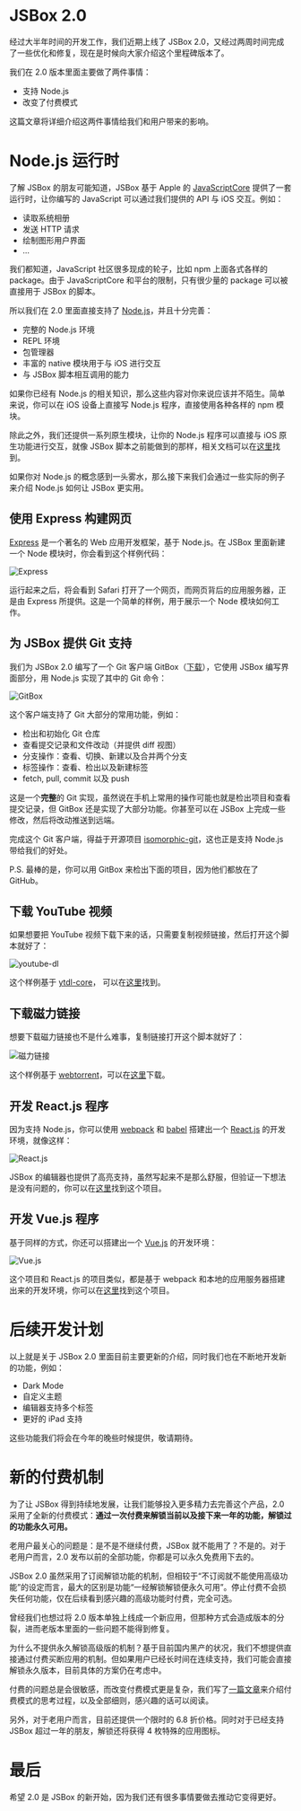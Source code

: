 # JSBox 2.0

经过大半年时间的开发工作，我们近期上线了 JSBox 2.0，又经过两周时间完成了一些优化和修复，现在是时候向大家介绍这个里程碑版本了。

我们在 2.0 版本里面主要做了两件事情：

- 支持 Node.js
- 改变了付费模式

这篇文章将详细介绍这两件事情给我们和用户带来的影响。

# Node.js 运行时

了解 JSBox 的朋友可能知道，JSBox 基于 Apple 的 [JavaScriptCore](https://developer.apple.com/documentation/javascriptcore) 提供了一套运行时，让你编写的 JavaScript 可以通过我们提供的 API 与 iOS 交互。例如：

- 读取系统相册
- 发送 HTTP 请求
- 绘制图形用户界面
- ...

我们都知道，JavaScript 社区很多现成的轮子，比如 npm 上面各式各样的 package。由于 JavaScriptCore 和平台的限制，只有很少量的 package 可以被直接用于 JSBox 的脚本。

所以我们在 2.0 里面直接支持了 [Node.js](https://nodejs.org)，并且十分完善：

- 完整的 Node.js 环境
- REPL 环境
- 包管理器
- 丰富的 native 模块用于与 iOS 进行交互
- 与 JSBox 脚本相互调用的能力

如果你已经有 Node.js 的相关知识，那么这些内容对你来说应该并不陌生。简单来说，你可以在 iOS 设备上直接写 Node.js 程序，直接使用各种各样的 npm 模块。

除此之外，我们还提供一系列原生模块，让你的 Node.js 程序可以直接与 iOS 原生功能进行交互，就像 JSBox 脚本之前能做到的那样，相关文档可以在[这里](https://cyanzhong.github.io/jsbox-nodejs/#/)找到。

如果你对 Node.js 的概念感到一头雾水，那么接下来我们会通过一些实际的例子来介绍 Node.js 如何让 JSBox 更实用。

## 使用 Express 构建网页

[Express](https://expressjs.com/) 是一个著名的 Web 应用开发框架，基于 Node.js。在 JSBox 里面新建一个 Node 模块时，你会看到这个样例代码：

![Express](https://github.com/cyanzhong/app-tutorials/raw/master/asset/0217-00.png)

运行起来之后，将会看到 Safari 打开了一个网页，而网页背后的应用服务器，正是由 Express 所提供。这是一个简单的样例，用于展示一个 Node 模块如何工作。

## 为 JSBox 提供 Git 支持

我们为 JSBox 2.0 编写了一个 Git 客户端 GitBox（[下载](https://xteko.com/install?id=153&lang=zh-Hans)），它使用 JSBox 编写界面部分，用 Node.js 实现了其中的 Git 命令：

![GitBox](https://github.com/cyanzhong/app-tutorials/raw/master/asset/0217-01.png)

这个客户端支持了 Git 大部分的常用功能，例如：

- 检出和初始化 Git 仓库
- 查看提交记录和文件改动（并提供 diff 视图）
- 分支操作：查看、切换、新建以及合并两个分支
- 标签操作：查看、检出以及新建标签
- fetch, pull, commit 以及 push

这是一个**完整**的 Git 实现，虽然说在手机上常用的操作可能也就是检出项目和查看提交记录，但 GitBox 还是实现了大部分功能。你甚至可以在 JSBox 上完成一些修改，然后将改动推送到远端。

完成这个 Git 客户端，得益于开源项目 [isomorphic-git](https://isomorphic-git.org/)，这也正是支持 Node.js 带给我们的好处。

P.S. 最棒的是，你可以用 GitBox 来检出下面的项目，因为他们都放在了 GitHub。

## 下载 YouTube 视频

如果想要把 YouTube 视频下载下来的话，只需要复制视频链接，然后打开这个脚本就好了：

![youtube-dl](https://github.com/cyanzhong/app-tutorials/raw/master/asset/0217-02.png)

这个样例基于 [ytdl-core](https://www.npmjs.com/package/ytdl-core)， 可以在[这里](https://github.com/cyanzhong/jsbox-youtube-dl)找到。

## 下载磁力链接

想要下载磁力链接也不是什么难事，复制链接打开这个脚本就好了：

![磁力链接](https://github.com/cyanzhong/app-tutorials/raw/master/asset/0217-03.png)

这个样例基于 [webtorrent](http://webtorrent.io/)，可以在[这里](https://xteko.com/install?id=154&lang=zh-Hans)下载。

## 开发 React.js 程序

因为支持 Node.js，你可以使用 [webpack](https://webpack.js.org/) 和 [babel](https://babeljs.io/) 搭建出一个 [React.js](https://reactjs.org/) 的开发环境，就像这样：

![React.js](https://github.com/cyanzhong/app-tutorials/raw/master/asset/0217-04.png)

JSBox 的编辑器也提供了高亮支持，虽然写起来不是那么舒服，但验证一下想法是没有问题的，你可以在[这里](https://github.com/cyanzhong/jsbox-react-demo)找到这个项目。

## 开发 Vue.js 程序

基于同样的方式，你还可以搭建出一个 [Vue.js](https://vuejs.org/) 的开发环境：

![Vue.js](https://github.com/cyanzhong/app-tutorials/raw/master/asset/0217-05.png)

这个项目和 React.js 的项目类似，都是基于 webpack 和本地的应用服务器搭建出来的开发环境，你可以在[这里](https://github.com/cyanzhong/jsbox-vue-demo)找到这个项目。

# 后续开发计划

以上就是关于 JSBox 2.0 里面目前主要更新的介绍，同时我们也在不断地开发新的功能，例如：

- Dark Mode
- 自定义主题
- 编辑器支持多个标签
- 更好的 iPad 支持

这些功能我们将会在今年的晚些时候提供，敬请期待。

# 新的付费机制

为了让 JSBox 得到持续地发展，让我们能够投入更多精力去完善这个产品，2.0 采用了全新的付费模式：**通过一次付费来解锁当前以及接下来一年的功能，解锁过的功能永久可用。**

老用户最关心的问题是：是不是不继续付费，JSBox 就不能用了？不是的。对于老用户而言，2.0 发布以前的全部功能，你都是可以永久免费用下去的。

JSBox 2.0 虽然采用了订阅解锁功能的机制，但相较于“不订阅就不能使用高级功能”的设定而言，最大的区别是功能“一经解锁解锁便永久可用”。停止付费不会损失任何功能，仅在后续看到感兴趣的高级功能时付费，完全可选。

曾经我们也想过将 2.0 版本单独上线成一个新应用，但那种方式会造成版本的分裂，进而老版本里面的一些问题不能得到修复。

为什么不提供永久解锁高级版的机制？基于目前国内黑产的状况，我们不想提供直接通过付费买断应用的机制。但如果用户已经长时间在连续支持，我们可能会直接解锁永久版本，目前具体的方案仍在考虑中。

付费的问题总是会很敏感，而改变付费模式更是复杂，我们写了[一篇文章](https://jsboxbbs.com/d/1047)来介绍付费模式的思考过程，以及全部细则，感兴趣的话可以阅读。

另外，对于老用户而言，目前还提供一个限时的 6.8 折价格。同时对于已经支持 JSBox 超过一年的朋友，解锁还将获得 4 枚特殊的应用图标。

# 最后

希望 2.0 是 JSBox 的新开始，因为我们还有很多事情要做去推动它变得更好。